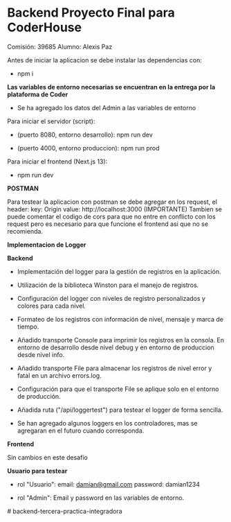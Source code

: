 # Backend Proyecto Final para CoderHouse

Comisión: 39685
Alumno: Alexis Paz

Antes de iniciar la aplicacion se debe instalar las dependencias con:

- npm i

**Las variables de entorno necesarias se encuentran en la entrega por la plataforma de Coder**
- Se ha agregado los datos del Admin a las variables de entorno

Para iniciar el servidor (script):

* (puerto 8080, entorno desarrollo): npm run dev

* (puerto 4000, entorno produccion): npm run prod

Para iniciar el frontend (Next.js 13):
- npm run dev

**POSTMAN**

Para testear la aplicacion con postman se debe agregar en los request, el header:
key: Origin         value: http://localhost:3000 (IMPORTANTE)
Tambien se puede comentar el codigo de cors para que no entre en conflicto con los request pero es necesario para que funcione el frontend asi que no se recomienda.

**Implementacion de Logger**

**Backend**

* Implementación del logger para la gestión de registros en la aplicación.

* Utilización de la biblioteca Winston para el manejo de registros.

* Configuración del logger con niveles de registro personalizados y colores para cada nivel.

* Formateo de los registros con información de nivel, mensaje y marca de tiempo.

* Añadido transporte Console para imprimir los registros en la consola. En entorno de desarrollo desde nivel debug y en entorno de produccion desde nivel info.

* Añadido transporte File para almacenar los registros de nivel error y fatal en un archivo errors.log.

* Configuración para que el transporte File se aplique solo en el entorno de producción.

* Añadida ruta ("/api/loggertest") para testear el logger de forma sencilla.

* Se han agregado algunos loggers en los controladores, mas se agregaran en el futuro cuando corresponda.

**Frontend**

Sin cambios en este desafío

**Usuario para testear**
- rol "Usuario":
email: damian@gmail.com
password: damian1234

- rol "Admin":
Email y password en las variables de entorno.


#   b a c k e n d - t e r c e r a - p r a c t i c a - i n t e g r a d o r a  
 